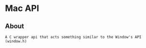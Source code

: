 # Mac API

## About

    A C wrapper api that acts something similar to the Window's API (window.h)

